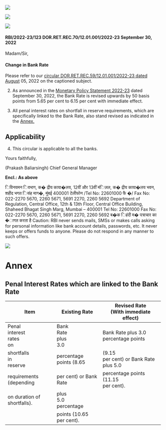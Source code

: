 ![](_page_0_Picture_0.jpeg)

![](_page_0_Picture_1.jpeg)

![](_page_0_Picture_2.jpeg)

#### RBI/2022-23/123 DOR.RET.REC.70/12.01.001/2022-23 September 30, 2022

Madam/Sir,

#### **Change in Bank Rate**

Please refer to our [circular DOR.RET.REC.59/12.01.001/2022-23 dated August](https://www.rbi.org.in/Scripts/NotificationUser.aspx?Id=12372&Mode=0) 05, 2022 on the captioned subject.

2. As announced in the [Monetary Policy Statement 2022-23](https://www.rbi.org.in/Scripts/BS_PressReleaseDisplay.aspx?prid=54465) dated September 30, 2022, the Bank Rate is revised upwards by 50 basis points from 5.65 per cent to 6.15 per cent with immediate effect.

3. All penal interest rates on shortfall in reserve requirements, which are specifically linked to the Bank Rate, also stand revised as indicated in the [Annex.](#page-1-0)

## **Applicability**

4. This circular is applicable to all the banks.

Yours faithfully,

(Prakash Baliarsingh) Chief General Manager

**Encl.: As above**

िविनयमन िवभाग, क� द्रीय काया�लय, 12वीं और 13वीं मंिज़ल, क� द्रीय काया�लय भवन, शहीद भगत िसंह माग�, मुंबई 400001 टेलीफोन /Tel No: 22601000 फै �/ Fax No: 022-2270 5670, 2260 5671, 5691 2270, 2260 5692 Department of Regulation, Central Office, 12th & 13th Floor, Central Office Building, Shaheed Bhagat Singh Marg, Mumbai – 400001 Tel No: 22601000 Fax No: 022-2270 5670, 2260 5671, 5691 2270, 2260 5692 ब�क िहंदी म� पत्राचार का �ागत करता है Caution: RBI never sends mails, SMSs or makes calls asking for personal information like bank account details, passwords, etc. It never keeps or offers funds to anyone. Please do not respond in any manner to such offers.

<span id="page-1-0"></span>![](_page_1_Picture_0.jpeg)

# **Annex**

## **Penal Interest Rates which are linked to the Bank Rate**

| Item                             | Existing Rate               | Revised Rate<br>(With immediate effect)  |
|----------------------------------|-----------------------------|------------------------------------------|
| Penal<br>interest<br>rates<br>on | Bank<br>Rate<br>plus<br>3.0 | Bank Rate plus 3.0 percentage points     |
| shortfalls<br>in<br>reserve      | percentage points (8.65     | (9.15<br>per cent) or Bank Rate plus 5.0 |
| requirements<br>(depending       | per cent) or Bank Rate      | percentage points (11.15<br>per cent).   |
| on duration of shortfalls).      | plus<br>5.0<br>percentage   |                                          |
|                                  | points (10.65<br>per cent). |                                          |
